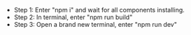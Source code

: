 - Step 1: Enter "npm i" and wait for all components installing.
- Step 2: In terminal, enter "npm run build"
- Step 3: Open a brand new terminal, enter "npm run dev"
